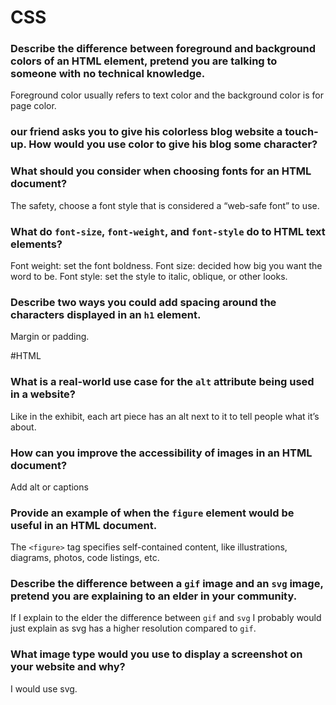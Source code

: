 
# CSS

### Describe the difference between foreground and background colors of an HTML element, pretend you are talking to someone with no technical knowledge.
Foreground color usually refers to text color and the background color is for page color. 
### our friend asks you to give his colorless blog website a touch-up. How would you use color to give his blog some character?
### What should you consider when choosing fonts for an HTML document?
The safety, choose a font style that is considered a “web-safe font” to use. 
### What do `font-size`, `font-weight`, and `font-style` do to HTML text elements?
Font weight: set the font boldness.
Font size: decided how big you want the word to be. 
Font style: set the style to italic, oblique, or other looks.
### Describe two ways you could add spacing around the characters displayed in an `h1` element.
Margin or padding. 

#HTML

### What is a real-world use case for the `alt` attribute being used in a website?
Like in the exhibit, each art piece has an alt next to it to tell people what it’s about. 
### How can you improve the accessibility of images in an HTML document?
Add alt or captions 
### Provide an example of when the `figure` element would be useful in an HTML document.
The `<figure>` tag specifies self-contained content, like illustrations, diagrams, photos, code listings, etc. 
### Describe the difference between a `gif` image and an `svg` image, pretend you are explaining to an elder in your community.
If I explain to the elder the difference between `gif` and `svg` I probably would just explain as svg has a higher resolution compared to `gif`. 
### What image type would you use to display a screenshot on your website and why?
I would use svg. 
